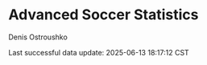 # Advanced Soccer Statistics
Denis Ostroushko

<!-- gfm -->

Last successful data update: 2025-06-13 18:17:12 CST
